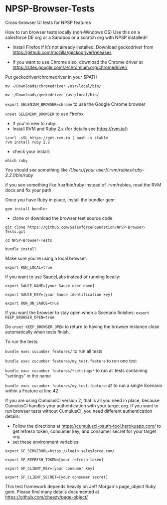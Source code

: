 # NPSP-Browser-Tests
Cross-browser UI tests for NPSP features

How to run browser tests locally (non-Windows OS)
Use this on a salesforce DE org or a Sandbox or a scratch org with NPSP installed!!

* Install Firefox if it’s not already installed. Download geckodriver from https://github.com/mozilla/geckodriver/releases

* If you want to use Chrome also, download the Chrome driver at https://sites.google.com/a/chromium.org/chromedriver/

Put geckodriver/chromedriver in your $PATH

`mv ~/Downloads/chromedriver /usr/local/bin/`

`mv ~/Downloads/geckodriver /usr/local/bin/`

`export SELENIUM_BROWSER=chrome` to use the Google Chrome browser

`unset SELENIUM_BROWSER` to use Firefox


* If you're new to ruby:
* Install RVM and Ruby 2.x (for details see https://rvm.io/)
````
\curl -sSL https://get.rvm.io | bash -s stable
rvm install ruby 2.2
````
* check your install:

````	
which ruby
````
You should see something like */Users/[your user]/.rvm/rubies/ruby-2.2.1/bin/ruby*

if you see something like /usr/bin/ruby instead of .rvm/rubies, read the RVM docs and fix your path

Once you have Ruby in place, install the bundler gem:

`gem install bundler`

* clone or download the browser test source code

`git clone https://github.com/SalesforceFoundation/NPSP-Browser-Tests.git`

`cd NPSP-Browser-Tests`

`bundle install`

Make sure you're using a local browser:

`export RUN_LOCAL=true`

If you want to use SauceLabs instead of running locally: 

`export SAUCE_NAME=[your Sauce user name]`

`export SAUCE_KEY=[your Sauce identification key]`

`export RUN_ON_SAUCE=true`

If you want the browser to stay open when a Scenario finishes: `export KEEP_BROWSER_OPEN=true` 

Do `unset KEEP_BROWSER_OPEN` to return to having the browser instance close automatically when tests finish.

To run the tests:

`bundle exec cucumber features/` to run all tests

`bundle exec cucumber features/my_test.feature` to run one test

`bundle exec cucumber features/*settings*` to run all tests containing "settings" in the name

`bundle exec cucumber features/my_test.feature:42` to run a single Scenario within a Feature at line 42


If you are using CumulusCI version 2, that is all you need in place, because CumulusCI handles your authentication
with your target org. If you want to run browser tests without CumulusCI, you need different authentication details:
 

* Follow the directions at https://cumulusci-oauth-tool.herokuapp.com/ 
to get refresh token, consumer key, and consumer secret for your target org. 
* set these environment variables: 
````
export SF_SERVERURL=https://login.salesforce.com/

export SF_REFRESH_TOKEN=[your refresh token]

export SF_CLIENT_KEY=[your consumer key]

export SF_CLIENT_SECRET=[your consumer secret]
````


This test framework depends heavily on Jeff Morgan's page_object Ruby gem. 
Please find many details documented at https://github.com/cheezy/page-object/
